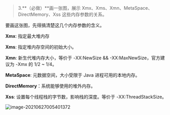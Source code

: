 > 3.**（必做）**画一张图，展示 Xmx、Xms、Xmn、MetaSpace、DirectMemory、Xss 这些内存参数的关系。



要画这张图，先得搞清楚这几个内存参数的含义。

**Xmx**: 指定最大堆内存

**Xms**: 指定堆内存空间的初始大小。

**Xmn**: 新生代堆内存大小，等价于 -XX:NewSize && -XX:MaxNewSize，官方建议为 -Xmx 的 1/2 ~ 1/4。

**MetaSpace**: 元数据空间，大小受限于 Java 进程可用的本地内存。

**DirectMemory**：系统能够使用的堆外内存。

**Xss**: 设置每个线程栈的字节数，影响栈的深度。等价于 -XX:ThreadStackSize。



![image-20210627005401372](https://tva1.sinaimg.cn/large/008i3skNly1grw5ma2cxjj30qi0pkmyf.jpg)
